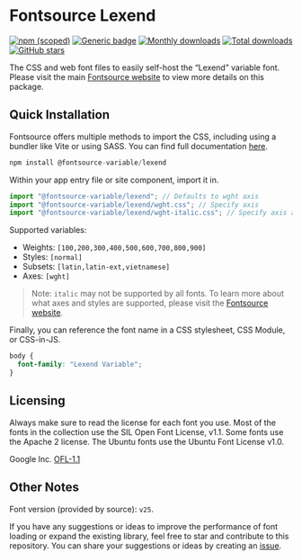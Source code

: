 # Fontsource Lexend

[![npm (scoped)](https://img.shields.io/npm/v/@fontsource-variable/lexend?color=brightgreen)](https://www.npmjs.com/package/@fontsource-variable/lexend) [![Generic badge](https://img.shields.io/badge/fontsource-passing-brightgreen)](https://github.com/fontsource/fontsource) [![Monthly downloads](https://badgen.net/npm/dm/@fontsource-variable/lexend)](https://github.com/fontsource/fontsource) [![Total downloads](https://badgen.net/npm/dt/@fontsource-variable/lexend)](https://github.com/fontsource/fontsource) [![GitHub stars](https://img.shields.io/github/stars/fontsource/fontsource.svg?style=social&label=Star)](https://github.com/fontsource/fontsource/stargazers)

The CSS and web font files to easily self-host the “Lexend” variable font. Please visit the main [Fontsource website](https://fontsource.org/fonts/lexend) to view more details on this package.

## Quick Installation

Fontsource offers multiple methods to import the CSS, including using a bundler like Vite or using SASS. You can find full documentation [here](https://fontsource.org/docs/getting-started/introduction).

```javascript
npm install @fontsource-variable/lexend
```

Within your app entry file or site component, import it in.

```javascript
import "@fontsource-variable/lexend"; // Defaults to wght axis
import "@fontsource-variable/lexend/wght.css"; // Specify axis
import "@fontsource-variable/lexend/wght-italic.css"; // Specify axis and style
```

Supported variables:
- Weights: `[100,200,300,400,500,600,700,800,900]`
- Styles: `[normal]`
- Subsets: `[latin,latin-ext,vietnamese]`
- Axes: `[wght]`

> Note: `italic` may not be supported by all fonts. To learn more about what axes and styles are supported, please visit the [Fontsource website](https://fontsource.org/fonts/lexend).

Finally, you can reference the font name in a CSS stylesheet, CSS Module, or CSS-in-JS.

```css
body {
  font-family: "Lexend Variable";
}
```

## Licensing
Always make sure to read the license for each font you use. Most of the fonts in the collection use the SIL Open Font License, v1.1. Some fonts use the Apache 2 license. The Ubuntu fonts use the Ubuntu Font License v1.0.

Google Inc.
[OFL-1.1](http://scripts.sil.org/OFL)

## Other Notes
Font version (provided by source): `v25`.

If you have any suggestions or ideas to improve the performance of font loading or expand the existing library, feel free to star and contribute to this repository. You can share your suggestions or ideas by creating an [issue](https://github.com/fontsource/fontsource/issues).